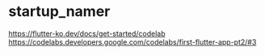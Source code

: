 # startup_namer

https://flutter-ko.dev/docs/get-started/codelab
https://codelabs.developers.google.com/codelabs/first-flutter-app-pt2/#3

